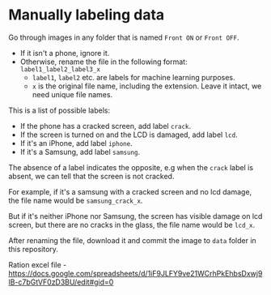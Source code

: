 # Manually labeling data

Go through images in any folder that is named `Front ON` or `Front OFF`.
* If it isn't a phone, ignore it.
* Otherwise, rename the file in the following format: `label1_label2_label3_x`
  * `label1`, `label2` etc. are labels for machine learning purposes.
  * `x` is the original file name, including the extension. Leave it intact, we need unique file names.

This is a list of possible labels:
* If the phone has a cracked screen, add label `crack`.
* If the screen is turned on and the LCD is damaged, add label `lcd`.
* If it's an iPhone, add label `iphone`.
* If it's a Samsung, add label `samsung`.

The absence of a label indicates the opposite, e.g when the `crack` label is absent, we can tell that the screen is not cracked.

For example, if it's a samsung with a cracked screen and no lcd damage, the file name would be `samsung_crack_x`.

But if it's neither iPhone nor Samsung, the screen has visible damage on lcd screen, but there are no cracks in the glass, the file name would be `lcd_x`.

After renaming the file, download it and commit the image to `data` folder in this repository.
    
Ration excel file - https://docs.google.com/spreadsheets/d/1iF9JLFY9ve21WCrhPkEhbsDxwj9lB-c7bGtVF0zD3BU/edit#gid=0 